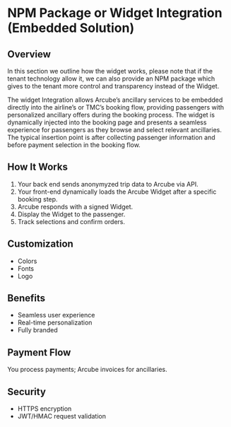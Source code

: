 # NPM Package or Widget Integration (Embedded Solution)

## Overview
In this section we outline how the widget works, please note that if the tenant technology allow it, we can also provide an NPM package which gives to the tenant more control and transparency instead of the Widget. 

The widget Integration allows Arcube’s ancillary services to be embedded directly into the airline’s or TMC’s booking flow, providing passengers with personalized ancillary offers during the booking process. The widget is dynamically injected into the booking page and presents a seamless experience for passengers as they browse and select relevant ancillaries. The typical insertion point is after collecting passenger information and before payment selection in the booking flow.


## How It Works
1. Your back end sends anonymyzed trip data to Arcube via API.
2. Your front-end dynamically loads the Arcube Widget after a specific booking step.
3. Arcube responds with a signed Widget.
4. Display the Widget to the passenger.
5. Track selections and confirm orders.

## Customization
- Colors
- Fonts
- Logo

## Benefits
- Seamless user experience
- Real-time personalization
- Fully branded

## Payment Flow
You process payments; Arcube invoices for ancillaries.

## Security
- HTTPS encryption
- JWT/HMAC request validation

